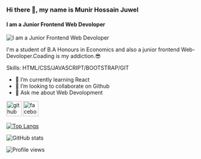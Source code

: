 ### Hi there 👋, my name is Munir Hossain Juwel
#### I am a Junior Frontend Web Devoloper
![I am a Junior Frontend Web Devoloper](https://scontent.fdac14-1.fna.fbcdn.net/v/t39.30808-6/274942158_460748602461095_3928219980637588962_n.jpg?_nc_cat=105&ccb=1-7&_nc_sid=09cbfe&_nc_eui2=AeH3u1ELopEzmP6nw4-c2wIb3g7DU2GCKm7eDsNTYYIqbqp0fTaxNdjUTZtZRkBHa7-PeGn-Ib5HXfrj2Q_LJE1x&_nc_ohc=mD0nMchF3ZUAX_aHKaT&tn=RbUnj0LLRc_E9UH4&_nc_ht=scontent.fdac14-1.fna&oh=00_AT9YcqXm69ZZcVKfxW9-4mk4hSYXB30I1n8wKgj0WlgZLw&oe=62C2F89F)

I'm a student of  B.A Honours in Economics and also a junior frontend Web-Devoloper.Coading is my addiction.😎


Skills: HTML/CSS/JAVASCRIPT/BOOTSTRAP/GIT

- 🌱 I’m currently learning React 
- 👯 I’m looking to collaborate on Github 
- 💬 Ask me about Web Devolopment 


[<img src='https://cdn.jsdelivr.net/npm/simple-icons@3.0.1/icons/github.svg' alt='github' height='40'>](https://github.com/devolopermunir)  [<img src='https://cdn.jsdelivr.net/npm/simple-icons@3.0.1/icons/facebook.svg' alt='facebook' height='40'>](https://www.facebook.com/hasanfarabe.77)  

[![Top Langs](https://github-readme-stats.vercel.app/api/top-langs/?username=devolopermunir)](https://github.com/anuraghazra/github-readme-stats)

![GitHub stats](https://github-readme-stats.vercel.app/api?username=devolopermunir&show_icons=true)  

![Profile views](https://gpvc.arturio.dev/devolopermunir)  
